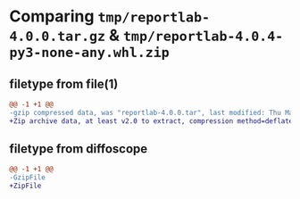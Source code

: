 # Comparing `tmp/reportlab-4.0.0.tar.gz` & `tmp/reportlab-4.0.4-py3-none-any.whl.zip`

## filetype from file(1)

```diff
@@ -1 +1 @@
-gzip compressed data, was "reportlab-4.0.0.tar", last modified: Thu May  4 10:31:54 2023, max compression
+Zip archive data, at least v2.0 to extract, compression method=deflate
```

## filetype from diffoscope

```diff
@@ -1 +1 @@
-GzipFile
+ZipFile
```

